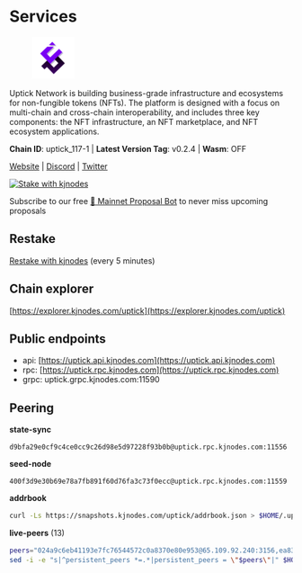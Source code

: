 # Services

<figure><img src="https://raw.githubusercontent.com/kj89/cosmos-images/main/logos/uptick.png" alt=""><figcaption></figcaption></figure>

Uptick Network is building business-grade infrastructure and  ecosystems for non-fungible tokens (NFTs). The platform is  designed with a focus on multi-chain and cross-chain interoperability,  and includes three key components: the NFT infrastructure, an NFT  marketplace, and NFT ecosystem applications.

**Chain ID**: uptick_117-1 | **Latest Version Tag**: v0.2.4 | **Wasm**: OFF

[Website](https://uptick.network) | [Discord](https://discord.gg/UzeHS7fu5H) | [Twitter](https://twitter.com/uptickproject)

[![Stake with kjnodes](https://i.ibb.co/cr44Q8j/button-stake-with-kjnodes.png)](https://restake.app/uptick/uptickvaloper1jqpaf0vgzlxvjx5meq8huweuv2nguqe20seefq)

Subscribe to our free [🤖 Mainnet Proposal Bot](https://t.me/kjnodes_proposal_bot) to never miss upcoming proposals

## Restake

[Restake with kjnodes](https://restake.app/uptick/uptickvaloper1jqpaf0vgzlxvjx5meq8huweuv2nguqe20seefq) (every 5 minutes)
## Chain explorer
[https://explorer.kjnodes.com/uptick](https://explorer.kjnodes.com/uptick)

## Public endpoints

* api: [https://uptick.api.kjnodes.com](https://uptick.api.kjnodes.com)
* rpc: [https://uptick.rpc.kjnodes.com](https://uptick.rpc.kjnodes.com)
* grpc: uptick.grpc.kjnodes.com:11590

## Peering

**state-sync**

```text
d9bfa29e0cf9c4ce0cc9c26d98e5d97228f93b0b@uptick.rpc.kjnodes.com:11556
```

**seed-node**

```text
400f3d9e30b69e78a7fb891f60d76fa3c73f0ecc@uptick.rpc.kjnodes.com:11559
```

**addrbook**
```bash
curl -Ls https://snapshots.kjnodes.com/uptick/addrbook.json > $HOME/.uptickd/config/addrbook.json
```

**live-peers** (13)
```bash
peers="024a9c6eb41193e7fc76544572c0a8370e80e953@65.109.92.240:3156,ea83a93c2878af90d034138fc5026218fb89d0d2@69.197.19.36:21656,f2710fe78495a0645b690dbf9296b5d62bc2a39f@148.113.6.229:20456,f05733da50967e3955e11665b1901d36291dfaee@65.108.195.30:21656,b45ee634889abf61c7212b03dbddb853a8a3bc09@185.48.24.112:15656,4914c40a9441895f355c600f38ed94756782ab99@146.59.81.204:27856,1160d5e94fbce4f8ccabb0203344c673f3af3fb6@141.94.139.233:27656,29269b318b35005b4ac39d010cbc3c41a5ab0833@185.144.99.33:26656,0720f8f6cd1f1bf1c9549cdb10b920a1583d7675@182.253.224.66:10656,d9bfa29e0cf9c4ce0cc9c26d98e5d97228f93b0b@65.109.88.38:11556,e88413ee7153be8a9053165a60ad55492a8e300a@65.109.94.250:29656,21f05f31e3eecf05e3e19c6beb8e53cf1277cce1@94.130.219.37:13656,bb6aaef7667af68862ee582085c2e9dd2b568d86@54.254.135.200:26656"
sed -i -e "s|^persistent_peers *=.*|persistent_peers = \"$peers\"|" $HOME/.uptickd/config/config.toml
```
